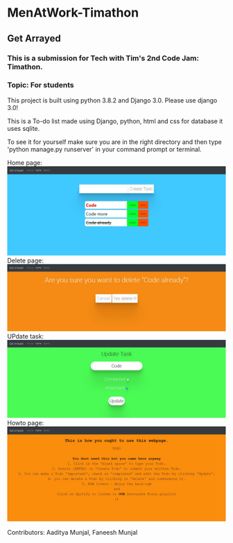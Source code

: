 # MenAtWork-Timathon
## Get Arrayed
### This is a submission for Tech with Tim's 2nd Code Jam: Timathon.
### Topic: For students


This project is built using python 3.8.2 and Django 3.0. Please use django 3.0!

This is a To-do list made using Django, python, html and css for database it uses sqlite.

To see it for yourself make sure you are in the right directory and then type 'python manage.py runserver' in your command prompt or terminal.

Home page:
![Home page](ProjectImages/home.JPG)
Delete page:
![Delete task](ProjectImages/delete.JPG)
UPdate task:
![Update task](ProjectImages/update.JPG)
Howto page:
![howto](ProjectImages/howto.JPG)

Contributors: Aaditya Munjal, Faneesh Munjal
